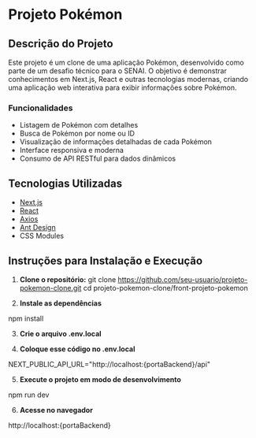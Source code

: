 # Projeto Pokémon

## Descrição do Projeto

Este projeto é um clone de uma aplicação Pokémon, desenvolvido como parte de um desafio técnico para o SENAI. O objetivo é demonstrar conhecimentos em Next.js, React e outras tecnologias modernas, criando uma aplicação web interativa para exibir informações sobre Pokémon.

### Funcionalidades

- Listagem de Pokémon com detalhes
- Busca de Pokémon por nome ou ID
- Visualização de informações detalhadas de cada Pokémon
- Interface responsiva e moderna
- Consumo de API RESTful para dados dinâmicos

## Tecnologias Utilizadas

- [Next.js](https://nextjs.org/)
- [React](https://react.dev/)
- [Axios](https://axios-http.com/)
- [Ant Design](https://ant.design/)
- CSS Modules

## Instruções para Instalação e Execução

1. **Clone o repositório:**
   git clone https://github.com/seu-usuario/projeto-pokemon-clone.git
   cd projeto-pokemon-clone/front-projeto-pokemon

2. **Instale as dependências**

npm install

3. **Crie o arquivo .env.local**

4. **Coloque esse código no .env.local**

NEXT_PUBLIC_API_URL="http://localhost:{portaBackend}/api"

5. **Execute o projeto em modo de desenvolvimento**

npm run dev

6. **Acesse no navegador**

http://localhost:{portaBackend}